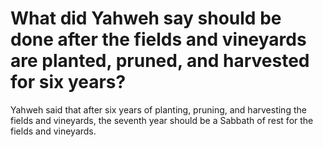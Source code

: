 # What did Yahweh say should be done after the fields and vineyards are planted, pruned, and harvested for six years?

Yahweh said that after six years of planting, pruning, and harvesting the fields and vineyards, the seventh year should be a Sabbath of rest for the fields and vineyards.
